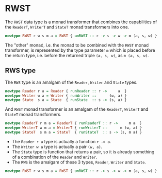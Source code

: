 # RWST

The `RWST` data type is a monad transformer that combines the capabilities of the `ReaderT`, `WriterT` and `StateT` monad transformers into one.

```hs
newtype RWST r w s m a = RWST { unRWST :: r -> s -> w -> m (a, s, w) }
```

The "other" monad, i.e. the monad to be combined with the `RWST` monad transformer, is represented by the type parameter `m` which is placed before the return type, i.e. before the returned triple `(a, s, w)`, as `m (a, s, w)`.



## RWS type

The `RWS` type is an amalgam of the `Reader`, `Writer` and `State` types.

```hs
newtype Reader r a = Reader { runReader :: r ->     a  }
newtype Writer w a = Writer { runWriter ::      (w, a) }
newtype State  s a = State  { runState  :: s -> (s, a) }
```

And `RWST` monad transformer is an amalgam of the `ReaderT`, `WriterT` and `StateT` monad transformers.

```hs
newtype ReaderT r m a = ReaderT { runReaderT :: r ->     m a  }
newtype WriterT w m a = WriterT { runWriterT ::      m (w, a) }
newtype StateT  s m a = StateT  { runStateT  :: s -> (s, m a) }
```

- The `Reader r a` type is actually a function `r -> a`. 
- The `Writer w a` type is actually a pair `(w, a)`. 
- The `State` type is function that returns a pair, so it is already something of a combination of the `Reader` and `Writer`.
- The `RWS` is the amalgam of these 3 types, `Reader`, `Writer` and `State`.


```hs
newtype RWST r w s m a = RWST { unRWST :: r -> s -> w -> m (a, s, w) }
```
